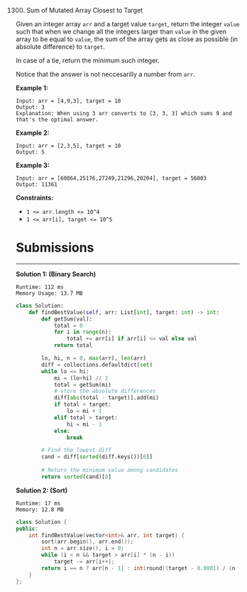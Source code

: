 1300. Sum of Mutated Array Closest to Target

Given an integer array `arr` and a target value `target`, return the integer `value` such that when we change all the integers larger than `value` in the given array to be equal to `value`, the sum of the array gets as close as possible (in absolute difference) to `target`.

In case of a tie, return the minimum such integer.

Notice that the answer is not neccesarilly a number from `arr`.

 

**Example 1:**
```
Input: arr = [4,9,3], target = 10
Output: 3
Explanation: When using 3 arr converts to [3, 3, 3] which sums 9 and that's the optimal answer.
```

**Example 2:**
```
Input: arr = [2,3,5], target = 10
Output: 5
```

**Example 3:**
```
Input: arr = [60864,25176,27249,21296,20204], target = 56803
Output: 11361
```

**Constraints:**

* `1 <= arr.length <= 10^4`
* `1 <= arr[i], target <= 10^5`

# Submissions
---
**Solution 1: (Binary Search)**
```
Runtime: 112 ms
Memory Usage: 13.7 MB
```
```python
class Solution:
    def findBestValue(self, arr: List[int], target: int) -> int:
        def getSum(val):
            total = 0
            for i in range(n):
                total += arr[i] if arr[i] <= val else val
            return total

        lo, hi, n = 0, max(arr), len(arr)
        diff = collections.defaultdict(set)
        while lo <= hi:
            mi = (lo+hi) // 2
            total = getSum(mi)
            # store the absolute differences
            diff[abs(total - target)].add(mi)
            if total < target:
                lo = mi + 1
            elif total > target:
                hi = mi - 1
            else:
                break

        # Find the lowest diff
        cand = diff[sorted(diff.keys())[0]]
        
        # Return the minimum value among candidates
        return sorted(cand)[0]
```

**Solution 2: (Sort)**
```
Runtime: 17 ms
Memory: 12.8 MB
```
```c++
class Solution {
public:
    int findBestValue(vector<int>& arr, int target) {
        sort(arr.begin(), arr.end());
        int n = arr.size(), i = 0;
        while (i < n && target > arr[i] * (n - i))
            target -= arr[i++];
        return i == n ? arr[n - 1] : int(round((target - 0.0001) / (n - i)));
    }
};
```
